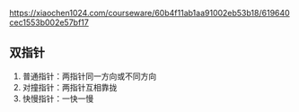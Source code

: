 https://xiaochen1024.com/courseware/60b4f11ab1aa91002eb53b18/619640cec1553b002e57bf17
## 双指针
1. 普通指针：两指针同一方向或不同方向
2. 对撞指针：两指针互相靠拢
3. 快慢指针：一快一慢